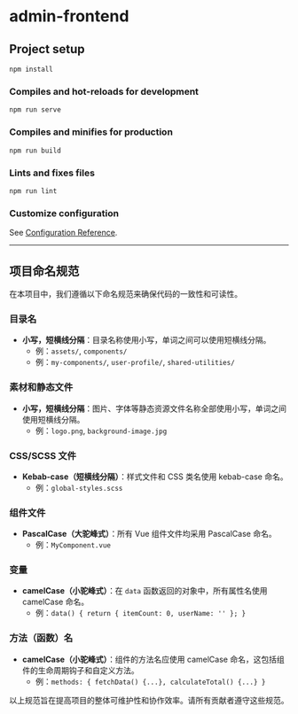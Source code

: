 # admin-frontend

## Project setup
```
npm install
```

### Compiles and hot-reloads for development
```
npm run serve
```

### Compiles and minifies for production
```
npm run build
```

### Lints and fixes files
```
npm run lint
```

### Customize configuration
See [Configuration Reference](https://cli.vuejs.org/config/).


---

## 项目命名规范

在本项目中，我们遵循以下命名规范来确保代码的一致性和可读性。

### 目录名

- **小写，短横线分隔**：目录名称使用小写，单词之间可以使用短横线分隔。
  - 例：`assets/`, `components/`
  - 例：`my-components/`, `user-profile/`, `shared-utilities/`

### 素材和静态文件

- **小写，短横线分隔**：图片、字体等静态资源文件名称全部使用小写，单词之间使用短横线分隔。
  - 例：`logo.png`, `background-image.jpg`

### CSS/SCSS 文件

- **Kebab-case（短横线分隔）**：样式文件和 CSS 类名使用 kebab-case 命名。
  - 例：`global-styles.scss`

### 组件文件

- **PascalCase（大驼峰式）**：所有 Vue 组件文件均采用 PascalCase 命名。
    - 例：`MyComponent.vue`

### 变量

- **camelCase（小驼峰式）**：在 `data` 函数返回的对象中，所有属性名使用 camelCase 命名。
  - 例：`data() { return { itemCount: 0, userName: '' }; }`

### 方法（函数）名

- **camelCase（小驼峰式）**：组件的方法名应使用 camelCase 命名，这包括组件的生命周期钩子和自定义方法。
  - 例：`methods: { fetchData() {...}, calculateTotal() {...} }`
  
以上规范旨在提高项目的整体可维护性和协作效率。请所有贡献者遵守这些规范。



